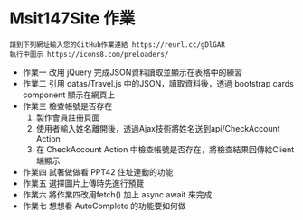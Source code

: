 # Msit147Site 作業
    請到下列網址輸入您的GitHub作業連結 https://reurl.cc/gDlGAR
    執行中圖示 https://icons8.com/preloaders/
- 作業一 改用 jQuery 完成JSON資料讀取並顯示在表格中的練習
- 作業二 引用 datas/Travel.js 中的JSON，讀取資料後，透過 bootstrap cards component 顯示在網頁上
- 作業三 檢查帳號是否存在
  1. 製作會員註冊頁面
  2. 使用者輸入姓名離開後，透過Ajax技術將姓名送到api/CheckAccount Action
  3. 在 CheckAccount Action 中檢查帳號是否存在，將檢查結果回傳給Client端顯示
- 作業四 試著做做看 PPT42 住址連動的功能
- 作業五 選擇圖片上傳時先進行預覽
- 作業六 將作業四改用fetch() 加上 async await 來完成
- 作業七 想想看 AutoComplete 的功能要如何做
